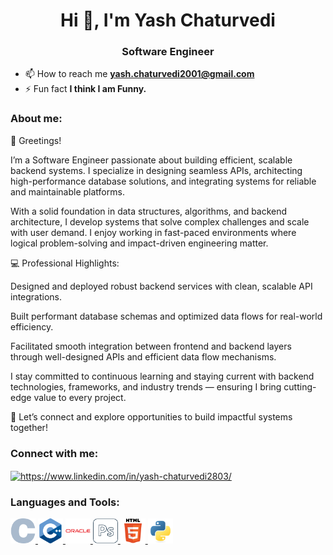<h1 align="center">Hi 👋, I'm Yash Chaturvedi</h1>
<h3 align="center">Software Engineer</h3>

- 📫 How to reach me **yash.chaturvedi2001@gmail.com**
- ⚡ Fun fact **I think I am Funny.**
<h3 align="left">About me:</h3>
👋 Greetings!

I’m a Software Engineer passionate about building efficient, scalable backend systems. I specialize in designing seamless APIs, architecting high-performance database solutions, and integrating systems for reliable and maintainable platforms.

With a solid foundation in data structures, algorithms, and backend architecture, I develop systems that solve complex challenges and scale with user demand. I enjoy working in fast-paced environments where logical problem-solving and impact-driven engineering matter.

💻 Professional Highlights:

Designed and deployed robust backend services with clean, scalable API integrations.

Built performant database schemas and optimized data flows for real-world efficiency.

Facilitated smooth integration between frontend and backend layers through well-designed APIs and efficient data flow mechanisms.

I stay committed to continuous learning and staying current with backend technologies, frameworks, and industry trends — ensuring I bring cutting-edge value to every project.

🔗 Let’s connect and explore opportunities to build impactful systems together!

<h3 align="left">Connect with me:</h3>
<p align="left">
<a href="https://www.linkedin.com/in/yash-chaturvedi2803/" target="blank"><img align="center" src="https://raw.githubusercontent.com/rahuldkjain/github-profile-readme-generator/master/src/images/icons/Social/linked-in-alt.svg" alt="https://www.linkedin.com/in/yash-chaturvedi2803/" height="30" width="40" /></a>
</p>

<h3 align="left">Languages and Tools:</h3>
<p align="left"> <a href="https://www.cprogramming.com/" target="_blank"> <img src="https://raw.githubusercontent.com/devicons/devicon/master/icons/c/c-original.svg" alt="c" width="40" height="40"/> </a> <a href="https://www.w3schools.com/cpp/" target="_blank"> <img src="https://raw.githubusercontent.com/devicons/devicon/master/icons/cplusplus/cplusplus-original.svg" alt="cplusplus" width="40" height="40"/> </a> <a href="https://www.oracle.com/" target="_blank"> <img src="https://raw.githubusercontent.com/devicons/devicon/master/icons/oracle/oracle-original.svg" alt="oracle" width="40" height="40"/> </a> <a href="https://www.photoshop.com/en" target="_blank"> <img src="https://raw.githubusercontent.com/devicons/devicon/master/icons/photoshop/photoshop-line.svg" alt="photoshop" width="40" height="40"/> </a> <a href="https://www.w3.org/html/" target="_blank"> <img src="https://raw.githubusercontent.com/devicons/devicon/master/icons/html5/html5-original-wordmark.svg" alt="html5" width="40" height="40"/> </a>  <a href="https://www.python.org" target="_blank"> <img src="https://raw.githubusercontent.com/devicons/devicon/master/icons/python/python-original.svg" alt="python" width="40" height="40"/></a><a href="https://www.r-project.org/about.html" target="_blank"> </a> </p>

